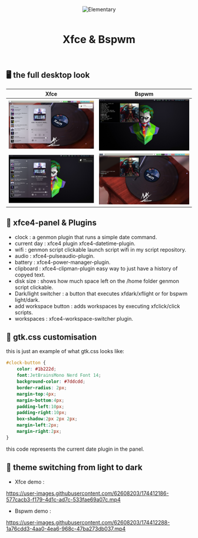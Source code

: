 <div align="center">
    <center align="center">
      <img src="https://github.com/m3ofer/bspwm-project/blob/main/Assets/xubuntu.png" alt="Elementary" align="center">
    </center>
  <br>
  <h1 align="center"><center>Xfce & Bspwm</center></h1>
  <br>
</div>

## 🖥️ the full desktop look
| Xfce                                             | Bspwm                                             |
|:------------------------------------------------:|:-------------------------------------------------:|
| ![e](./Assets/xfce_light.png) 			       | ![@](./Assets/bspwm_dark.png)  			       |
| ![s](./Assets/xfce_dark.png)  			       | ![@](./Assets/bspwm_light.png) 			       |

## 🧩 xfce4-panel & Plugins

- clock       : a genmon plugin that runs a simple date command.
- current day : xfce4 plugin xfce4-datetime-plugin.
- wifi        : genmon script clickable launch script wifi in my script repository.
- audio       : xfce4-pulseaudio-plugin.
- battery     : xfce4-power-manager-plugin.
- clipboard   : xfce4-clipman-plugin easy way to just have a history of copyed text.
- disk size : shows how much space left on the /home folder genmon script clickable.
- Dark/light switcher : a button that executes xfdark/xflight or for bspwm light/dark.
- add workspace button : adds workspaces by executing xfclick/click scripts.
- workspaces : xfce4-workspace-switcher plugin.

## 🚧  gtk.css customisation
   this is just an example of what gtk.css looks like:
``` css
#clock-button {
    color: #1b222d;
    font:JetBrainsMono Nerd Font 14;
    background-color: #7ddcdd; 
    border-radius: 2px;
    margin-top:4px;
    margin-bottom:4px;
    padding-left:10px;
    padding-right:10px;
    box-shadow:2px 2px 2px;
    margin-left:2px;
    margin-right:2px;
}
```
this code represents the current date plugin in the panel.

## 🎨 theme switching from light to dark
- Xfce demo :

https://user-images.githubusercontent.com/62608203/174412186-577cacb3-f179-4d1c-ad7c-533fae69a07c.mp4
- Bspwm demo :

https://user-images.githubusercontent.com/62608203/174412288-1a76cdd3-4aa0-4ea6-968c-47ba273db037.mp4


